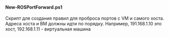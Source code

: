 #### New-ROSPortForward.ps1

Скрипт для создания правил для проброса портов с VM и самого хоста.
Адреса хоста и ВМ должны идти по порядку. Например, 191.168.1.10 это хост, 192.168.1.11 - виртуальная машина
